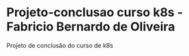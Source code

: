 # Projeto-conclusao curso k8s - Fabricio Bernardo de Oliveira
 Projeto de conclusão do curso de k8s
